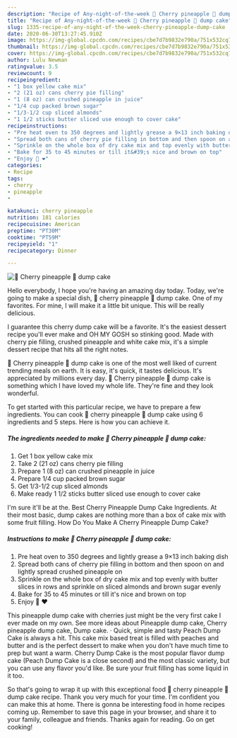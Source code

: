 ```yaml
---
description: "Recipe of Any-night-of-the-week 🍒 Cherry pineapple 🍍 dump cake"
title: "Recipe of Any-night-of-the-week 🍒 Cherry pineapple 🍍 dump cake"
slug: 1335-recipe-of-any-night-of-the-week-cherry-pineapple-dump-cake
date: 2020-06-30T13:27:45.910Z
image: https://img-global.cpcdn.com/recipes/cbe7d7b9832e790a/751x532cq70/🍒-cherry-pineapple-🍍-dump-cake-recipe-main-photo.jpg
thumbnail: https://img-global.cpcdn.com/recipes/cbe7d7b9832e790a/751x532cq70/🍒-cherry-pineapple-🍍-dump-cake-recipe-main-photo.jpg
cover: https://img-global.cpcdn.com/recipes/cbe7d7b9832e790a/751x532cq70/🍒-cherry-pineapple-🍍-dump-cake-recipe-main-photo.jpg
author: Lulu Newman
ratingvalue: 3.5
reviewcount: 9
recipeingredient:
- "1 box yellow cake mix"
- "2 (21 oz) cans cherry pie filling"
- "1 (8 oz) can crushed pineapple in juice"
- "1/4 cup packed brown sugar"
- "1/3-1/2 cup sliced almonds"
- "1 1/2 sticks butter sliced use enough to cover cake"
recipeinstructions:
- "Pre heat oven to 350 degrees and lightly grease a 9×13 inch baking dish"
- "Spread both cans of cherry pie filling in bottom and then spoon on and lightly spread crushed pineapple on"
- "Sprinkle on the whole box of dry cake mix and top evenly with butter slices in rows and sprinkle on sliced almonds and brown sugar evenly"
- "Bake for 35 to 45 minutes or till it&#39;s nice and brown on top"
- "Enjoy 🤗 ❤"
categories:
- Recipe
tags:
- cherry
- pineapple
- 

katakunci: cherry pineapple  
nutrition: 181 calories
recipecuisine: American
preptime: "PT30M"
cooktime: "PT59M"
recipeyield: "1"
recipecategory: Dinner

---
```



![🍒 Cherry pineapple 🍍 dump cake](https://img-global.cpcdn.com/recipes/cbe7d7b9832e790a/751x532cq70/🍒-cherry-pineapple-🍍-dump-cake-recipe-main-photo.jpg)

Hello everybody, I hope you're having an amazing day today. Today, we're going to make a special dish, 🍒 cherry pineapple 🍍 dump cake. One of my favorites. For mine, I will make it a little bit unique. This will be really delicious.

I guarantee this cherry dump cake will be a favorite. It&#39;s the easiest dessert recipe you&#39;ll ever make and OH MY GOSH so stinking good. Made with cherry pie filling, crushed pineapple and white cake mix, it&#39;s a simple dessert recipe that hits all the right notes.

🍒 Cherry pineapple 🍍 dump cake is one of the most well liked of current trending meals on earth. It is easy, it's quick, it tastes delicious. It's appreciated by millions every day. 🍒 Cherry pineapple 🍍 dump cake is something which I have loved my whole life. They're fine and they look wonderful.


To get started with this particular recipe, we have to prepare a few ingredients. You can cook 🍒 cherry pineapple 🍍 dump cake using 6 ingredients and 5 steps. Here is how you can achieve it.

<!--inarticleads1-->

##### The ingredients needed to make 🍒 Cherry pineapple 🍍 dump cake:

1. Get 1 box yellow cake mix
1. Take 2 (21 oz) cans cherry pie filling
1. Prepare 1 (8 oz) can crushed pineapple in juice
1. Prepare 1/4 cup packed brown sugar
1. Get 1/3-1/2 cup sliced almonds
1. Make ready 1 1/2 sticks butter sliced use enough to cover cake


I&#39;m sure it&#39;ll be at the. Best Cherry Pineapple Dump Cake Ingredients. At their most basic, dump cakes are nothing more than a box of cake mix with some fruit filling. How Do You Make A Cherry Pineapple Dump Cake? 

<!--inarticleads2-->

##### Instructions to make 🍒 Cherry pineapple 🍍 dump cake:

1. Pre heat oven to 350 degrees and lightly grease a 9×13 inch baking dish
1. Spread both cans of cherry pie filling in bottom and then spoon on and lightly spread crushed pineapple on
1. Sprinkle on the whole box of dry cake mix and top evenly with butter slices in rows and sprinkle on sliced almonds and brown sugar evenly
1. Bake for 35 to 45 minutes or till it&#39;s nice and brown on top
1. Enjoy 🤗 ❤


This pineapple dump cake with cherries just might be the very first cake I ever made on my own. See more ideas about Pineapple dump cake, Cherry pineapple dump cake, Dump cake. · Quick, simple and tasty Peach Dump Cake is always a hit. This cake mix based treat is filled with peaches and butter and is the perfect dessert to make when you don&#39;t have much time to prep but want a warm. Cherry Dump Cake is the most popular flavor dump cake (Peach Dump Cake is a close second) and the most classic variety, but you can use any flavor you&#39;d like. Be sure your fruit filling has some liquid in it too. 

So that's going to wrap it up with this exceptional food 🍒 cherry pineapple 🍍 dump cake recipe. Thank you very much for your time. I'm confident you can make this at home. There is gonna be interesting food in home recipes coming up. Remember to save this page in your browser, and share it to your family, colleague and friends. Thanks again for reading. Go on get cooking!
